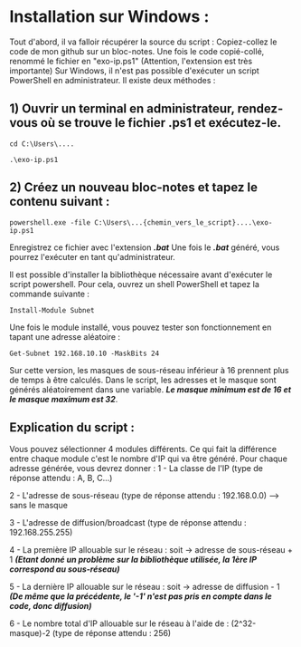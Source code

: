 # Installation sur Windows : 

Tout d'abord, il va falloir récupérer la source du script : 
Copiez-collez le code de mon github sur un bloc-notes. Une fois le code copié-collé, renommé le fichier en "exo-ip.ps1" (Attention, l'extension est très importante)
Sur Windows, il n'est pas possible d'exécuter un script PowerShell en administrateur.
Il existe deux méthodes :

## 1) Ouvrir un terminal en administrateur, rendez-vous où se trouve le fichier .ps1 et exécutez-le.
``` 
cd C:\Users\....
```
```
.\exo-ip.ps1
```

## 2) Créez un nouveau bloc-notes et tapez le contenu suivant : 
```
powershell.exe -file C:\Users\...{chemin_vers_le_script}....\exo-ip.ps1
```

Enregistrez ce fichier avec l'extension ***.bat***
Une fois le ***.bat*** généré, vous pourrez l'exécuter en tant qu'administrateur.

Il est possible d'installer la bibliothèque nécessaire avant d'exécuter le script powershell.
Pour cela, ouvrez un shell PowerShell et tapez la commande suivante : 
```
Install-Module Subnet
```

Une fois le module installé, vous pouvez tester son fonctionnement en tapant une adresse aléatoire : 
```
Get-Subnet 192.168.10.10 -MaskBits 24
```

Sur cette version, les masques de sous-réseau inférieur à 16 prennent plus de temps à être calculés. Dans le script, les adresses et le masque sont générés
aléatoirement dans une variable. ***Le masque minimum est de 16 et le masque maximum est 32***. 

## Explication du script :

Vous pouvez sélectionner 4 modules différents. Ce qui fait la différence entre chaque module c'est le nombre d'IP qui va être généré. 
Pour chaque adresse générée, vous devrez donner : 
1 - La classe de l'IP (type de réponse attendu : A, B, C...)

2 - L'adresse de sous-réseau (type de réponse attendu : 192.168.0.0) --> sans le masque

3 - L'adresse de diffusion/broadcast (type de réponse attendu : 192.168.255.255)

4 - La première IP allouable sur le réseau : soit -> adresse de sous-réseau  + 1 ***(Etant donné un problème sur la bibliothèque utilisée, la 1ère IP correspond au sous-réseau)***

5 - La dernière IP allouable sur le réseau : soit -> adresse de diffusion - 1 ***(De même que la précédente, le '-1' n'est pas pris en compte dans le code, donc diffusion)***

6 - Le nombre total d'IP allouable sur le réseau à l'aide de : (2^32-masque)-2 (type de réponse attendu : 256)
